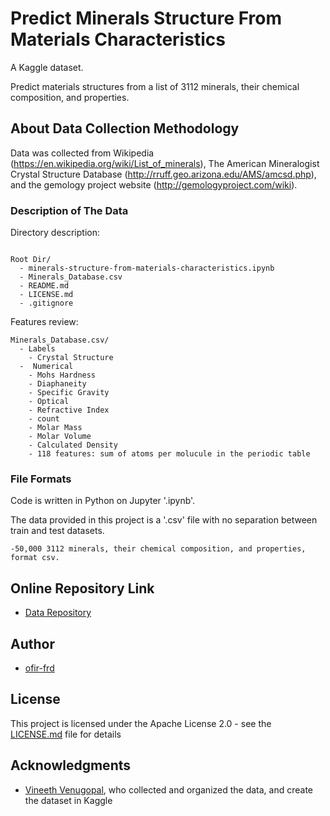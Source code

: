 # Predict Minerals Structure From Materials Characteristics

A Kaggle dataset.

Predict materials structures from a list of 3112 minerals, their chemical composition, and properties.


## About Data Collection Methodology

Data was collected from Wikipedia (https://en.wikipedia.org/wiki/List_of_minerals), The American Mineralogist Crystal Structure Database (http://rruff.geo.arizona.edu/AMS/amcsd.php), and the gemology project website (http://gemologyproject.com/wiki).

### Description of The Data

Directory description:

```

Root Dir/
  - minerals-structure-from-materials-characteristics.ipynb
  - Minerals_Database.csv
  - README.md
  - LICENSE.md
  - .gitignore

```

Features review:

```
Minerals_Database.csv/
  - Labels
    - Crystal Structure
  -  Numerical     
    - Mohs Hardness
    - Diaphaneity
    - Specific Gravity
    - Optical
    - Refractive Index
    - count
    - Molar Mass
    - Molar Volume
    - Calculated Density
    - 118 features: sum of atoms per molucule in the periodic table

```


### File Formats

Code is written in Python on Jupyter '.ipynb'.

The data provided in this project is a '.csv' file with no separation between train and test datasets.

```
-50,000 3112 minerals, their chemical composition, and properties, format csv.
```

## Online Repository Link

* [Data Repository](https://www.kaggle.com/vinven7/comprehensive-database-of-minerals)

## Author

* [ofir-frd](https://github.com/ofir-frd)


## License

This project is licensed under the Apache License 2.0 - see the [LICENSE.md](https://github.com/ofir-frd/Comprehensive_database_of_Minerals/blob/main/LICENSE) file for details

## Acknowledgments

* [Vineeth Venugopal](https://www.linkedin.com/in/vineeth-venugopal-959781108/), who collected and organized the data, and create the dataset in Kaggle
